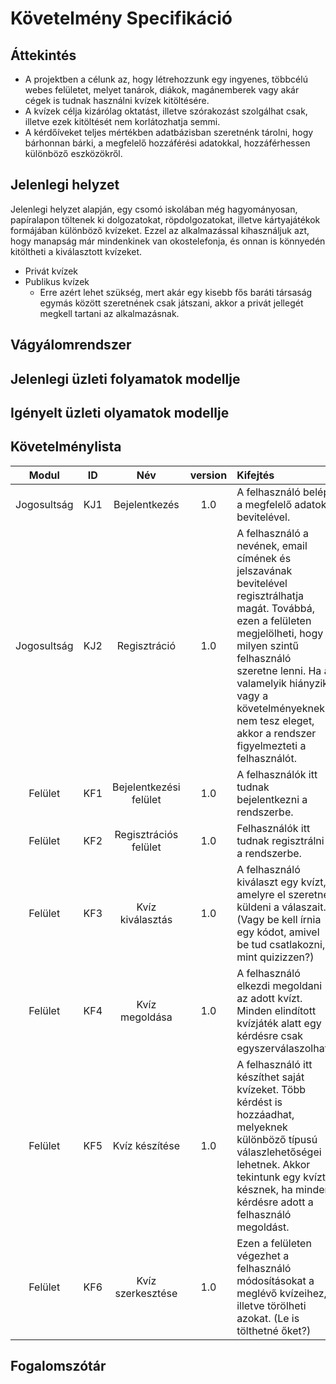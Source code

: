 Követelmény Specifikáció
==========================

Áttekintés
-----------

 - A projektben a célunk az, hogy létrehozzunk egy ingyenes, többcélú webes felületet, melyet tanárok, diákok, magánemberek vagy akár cégek is tudnak használni kvízek kitöltésére.
 - A kvízek célja kizárólag oktatást, illetve szórakozást szolgálhat csak, illetve ezek kitöltését nem korlátozhatja semmi.
 - A kérdőíveket teljes mértékben adatbázisban szeretnénk tárolni, hogy bárhonnan bárki, a megfelelő hozzáférési adatokkal, hozzáférhessen különböző eszközökről.
 
Jelenlegi helyzet
------------------

 Jelenlegi helyzet alapján, egy csomó iskolában még hagyományosan, papíralapon töltenek ki dolgozatokat, röpdolgozatokat, illetve kártyajátékok formájában különböző kvízeket. Ezzel az alkalmazással kihasználjuk azt, hogy manapság már mindenkinek van okostelefonja, és onnan is könnyedén kitöltheti a kiválasztott kvízeket.
 - Privát kvízek
 - Publikus kvízek
   - Erre azért lehet szükség, mert akár egy kisebb fős baráti társaság egymás között szeretnének csak játszani, akkor a privát jellegét megkell tartani az alkalmazásnak.

Vágyálomrendszer
------------------

Jelenlegi üzleti folyamatok modellje
-------------------------------------

Igényelt üzleti olyamatok modellje
------------------------------------







Követelménylista
-----------------
| Modul | ID | Név | version | Kifejtés |
| :---: | :---: | :---: | :---: | :--- |
| Jogosultság | KJ1 | Bejelentkezés | 1.0 | A felhasználó belép a megfelelő adatok bevitelével. |
| Jogosultság | KJ2 | Regisztráció | 1.0 | A felhasználó a nevének, email címének és jelszavának bevitelével regisztrálhatja magát. Továbbá, ezen a felületen megjelölheti, hogy milyen szintű felhasználó szeretne lenni. Ha a valamelyik hiányzik vagy a követelményeknek nem tesz eleget, akkor a rendszer figyelmezteti a felhasználót. |
| Felület | KF1 | Bejelentkezési felület | 1.0 | A felhasználók itt tudnak bejelentkezni a rendszerbe. |
| Felület | KF2 | Regisztrációs felület | 1.0 | Felhasználók itt tudnak regisztrálni a rendszerbe. |
| Felület | KF3 | Kvíz kiválasztás | 1.0 | A felhasználó kiválaszt egy kvízt, amelyre el szeretné küldeni a válaszait. (Vagy be kell írnia egy kódot, amivel be tud csatlakozni, mint quizizzen?) |
| Felület | KF4 | Kvíz megoldása | 1.0 | A felhasználó elkezdi megoldani az adott kvízt. Minden elindított kvízjáték alatt egy kérdésre csak egyszerválaszolhat. |
| Felület | KF5 | Kvíz készítése | 1.0 | A felhasználó itt készíthet saját kvízeket. Több kérdést is hozzáadhat, melyeknek különböző típusú válaszlehetőségei lehetnek. Akkor tekintunk egy kvízt késznek, ha minden kérdésre adott a felhasználó megoldást. |
| Felület | KF6 | Kvíz szerkesztése | 1.0 | Ezen a felületen végezhet a felhasználó módosításokat a meglévő kvízeihez, illetve törölheti azokat. (Le is tölthetné őket?)|

Fogalomszótár
-----------------